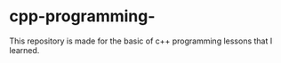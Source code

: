 # cpp-programming-
This repository is made for the basic of c++ programming lessons that I learned.
